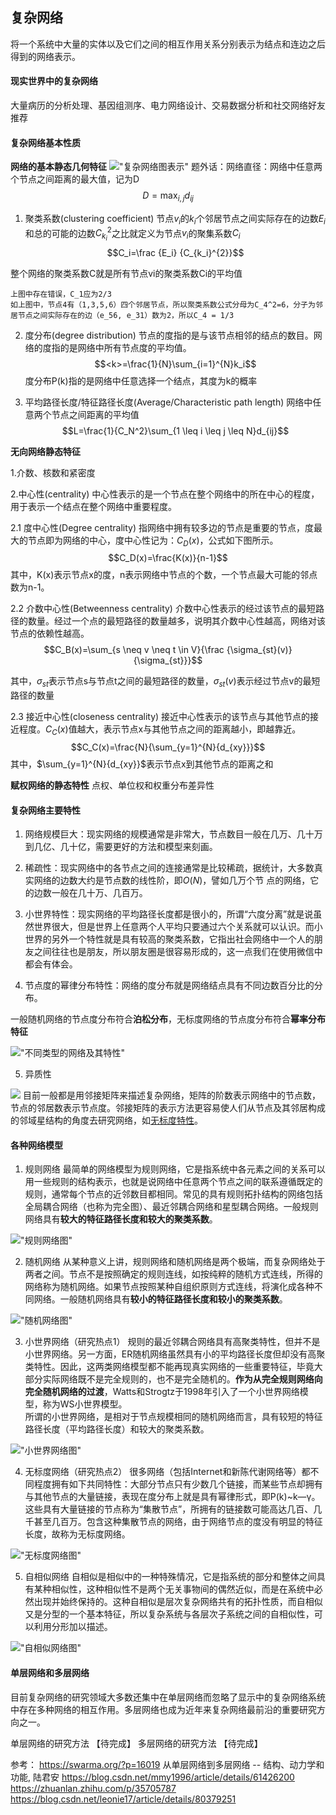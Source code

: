 ## 复杂网络

将一个系统中大量的实体以及它们之间的相互作用关系分别表示为结点和连边之后得到的网络表示。

#### 现实世界中的复杂网络
大量病历的分析处理、基因组测序、电力网络设计、交易数据分析和社交网络好友推荐

#### 复杂网络基本性质

**网络的基本静态几何特征**
!["复杂网络图表示"](
https://raw.githubusercontent.com/Joey-Hu/markdown-noteook/master/evernote/%E5%A4%8D%E6%9D%82%E7%BD%91%E7%BB%9C/%E5%A4%8D%E6%9D%82%E7%BD%91%E7%BB%9C/complexNetwork_graph.jpg)
题外话：网络直径：网络中任意两个节点之间距离的最大值，记为D
$$D = \max_{i,j}{d_{ij}}$$

1. 聚类系数(clustering coefficient)
节点$v_i$的$k_i$个邻居节点之间实际存在的边数$E_i$和总的可能的边数$C_{k_i}^2$之比就定义为节点$v_i$的聚集系数$C_i$
$$C_i=\frac {E_i} {C_{k_i}^{2}}$$

 整个网络的聚类系数C就是所有节点vi的聚类系数Ci的平均值

```
上图中存在错误，C_1应为2/3
如上图中，节点4有（1,3,5,6）四个邻居节点，所以聚类系数公式分母为C_4^2=6，分子为邻居节点之间实际存在的边（e_56, e_31）数为2，所以C_4 = 1/3
```

2. 度分布(degree distribution)
节点的度指的是与该节点相邻的结点的数目。网络的度<k>指的是网络中所有节点度的平均值。
$$<k>=\frac{1}{N}\sum_{i=1}^{N}k_i$$
度分布P(k)指的是网络中任意选择一个结点，其度为k的概率

3. 平均路径长度/特征路径长度(Average/Characteristic path length)
网络中任意两个节点之间距离的平均值
$$L=\frac{1}{C_N^2}\sum_{1 \leq i \leq j \leq N}d_{ij}$$

**无向网络静态特征**

1.介数、核数和紧密度

2.中心性(centrality)
中心性表示的是一个节点在整个网络中的所在中心的程度，用于表示一个结点在整个网络中重要程度。

2.1 度中心性(Degree centrality)
指网络中拥有较多边的节点是重要的节点，度最大的节点即为网络的中心，度中心性记为：$C_D(x)$，公式如下图所示。
$$C_D(x)=\frac{K(x)}{n-1}$$
其中，K(x)表示节点x的度，n表示网络中节点的个数，一个节点最大可能的邻点数为n-1。

2.2 介数中心性(Betweenness centrality)
介数中心性表示的经过该节点的最短路径的数量。经过一个点的最短路径的数量越多，说明其介数中心性越高，网络对该节点的依赖性越高。
$$C_B(x)=\sum_{s \neq v \neq t \in V}{\frac {\sigma_{st}(v)}{\sigma_{st}}}$$

其中，$\sigma_{st}$表示节点s与节点t之间的最短路径的数量，$\sigma_{st}(v)$表示经过节点v的最短路径的数量

2.3 接近中心性(closeness centrality)
接近中心性表示的该节点与其他节点的接近程度。$C_C(x)$值越大，表示节点x与其他节点之间的距离越小，即越靠近。
$$C_C(x)=\frac{N}{\sum_{y=1}^{N}{d_{xy}}}$$
其中，$\sum_{y=1}^{N}{d_{xy}}$表示节点x到其他节点的距离之和


**赋权网络的静态特性**
点权、单位权和权重分布差异性


#### 复杂网络主要特性
1. 网络规模巨大：现实网络的规模通常是非常大，节点数目一般在几万、几十万到几亿、几十亿，需要更好的方法和模型来刻画。

2. 稀疏性：现实网络中的各节点之间的连接通常是比较稀疏，据统计，大多数真实网络的边数大约是节点数的线性阶，即$O(N)$，譬如几万个节 点的网络，它的边数一般在几十万、几百万。

3. 小世界特性：现实网络的平均路径长度都是很小的，所谓“六度分离”就是说虽然世界很大，但是世界上任意两个人平均只要通过六个关系就可以认识。而小世界的另外一个特性就是具有较高的聚类系数，它指出社会网络中一个人的朋友之间往往也是朋友，所以朋友圈是很容易形成的，这一点我们在使用微信中都会有体会。

4. 节点度的幂律分布特性：网络的度分布就是网络结点具有不同边数百分比的分布。

一般随机网络的节点度分布符合**泊松分布**，无标度网络的节点度分布符合**幂率分布特征**

!["不同类型的网络及其特性"](
https://raw.githubusercontent.com/Joey-Hu/markdown-noteook/master/evernote/%E5%A4%8D%E6%9D%82%E7%BD%91%E7%BB%9C/%E5%A4%8D%E6%9D%82%E7%BD%91%E7%BB%9C/%E4%B8%8D%E5%90%8C%E7%B1%BB%E5%9E%8B%E7%BD%91%E7%BB%9C%E5%8F%8A%E7%89%B9%E6%80%A7.jpg)

5. 异质性

![](https://raw.githubusercontent.com/Joey-Hu/markdown-noteook/master/evernote/%E5%A4%8D%E6%9D%82%E7%BD%91%E7%BB%9C/%E5%A4%8D%E6%9D%82%E7%BD%91%E7%BB%9C/assorative_and_disassorative.jpg)
目前一般都是用邻接矩阵来描述复杂网络，矩阵的阶数表示网络中的节点数，节点的邻居数表示节点度。邻接矩阵的表示方法更容易使人们从节点及其邻居构成的邻域星结构的角度去研究网络，如[无标度特性](
https://mp.weixin.qq.com/s?__biz=MzIzMjQyNzQ5MA==&mid=2247491852&idx=1&sn=72c05f43448b455a8937ee60e8a443cf&chksm=e897bb81dfe0329784b36d05a73e3b0c182061ee903328d274fcda3ec13acd373b2e9a63ba44&scene=21#wechat_redirect)。

#### 各种网络模型
1. 规则网络
最简单的网络模型为规则网络，它是指系统中各元素之间的关系可以用一些规则的结构表示，也就是说网络中任意两个节点之间的联系遵循既定的规则，通常每个节点的近邻数目都相同。常见的具有规则拓扑结构的网络包括全局耦合网络（也称为完全图）、最近邻耦合网络和星型耦合网络。一般规则网络具有**较大的特征路径长度和较大的聚类系数**。

!["规则网络图"](
https://raw.githubusercontent.com/Joey-Hu/markdown-noteook/master/evernote/%E5%A4%8D%E6%9D%82%E7%BD%91%E7%BB%9C/%E5%A4%8D%E6%9D%82%E7%BD%91%E7%BB%9C/guizewangluotu.jpg)

2. 随机网络
从某种意义上讲，规则网络和随机网络是两个极端，而复杂网络处于两者之间。节点不是按照确定的规则连线，如按纯粹的随机方式连线，所得的网络称为随机网络。如果节点按照某种自组织原则方式连线，将演化成各种不同网络。一般随机网络具有**较小的特征路径长度和较小的聚类系数**。

!["随机网络图"](
https://raw.githubusercontent.com/Joey-Hu/markdown-noteook/master/evernote/%E5%A4%8D%E6%9D%82%E7%BD%91%E7%BB%9C/%E5%A4%8D%E6%9D%82%E7%BD%91%E7%BB%9C/suijiwangluo.jpg)

3. 小世界网络（研究热点1）
规则的最近邻耦合网络具有高聚类特性，但并不是小世界网络。另一方面，ER随机网络虽然具有小的平均路径长度但却没有高聚类特性。因此，这两类网络模型都不能再现真实网络的一些重要特征，毕竟大部分实际网络既不是完全规则的，也不是完全随机的。**作为从完全规则网络向完全随机网络的过渡**，Watts和Strogtz于1998年引入了一个小世界网络模型，称为WS小世界模型。  
所谓的小世界网络，是相对于节点规模相同的随机网络而言，具有较短的特征路径长度（平均路径长度）和较大的聚类系数。


!["小世界网络图"](
https://raw.githubusercontent.com/Joey-Hu/markdown-noteook/master/evernote/%E5%A4%8D%E6%9D%82%E7%BD%91%E7%BB%9C/%E5%A4%8D%E6%9D%82%E7%BD%91%E7%BB%9C/xiaoshijiewangluo.jpg)

4. 无标度网络（研究热点2）
很多网络（包括Internet和新陈代谢网络等）都不同程度拥有如下共同特性：大部分节点只有少数几个链接，而某些节点却拥有与其他节点的大量链接，表现在度分布上就是具有幂律形式，即P(k)~k—γ。这些具有大量链接的节点称为“集散节点”，所拥有的链接数可能高达几百、几千甚至几百万。包含这种集散节点的网络，由于网络节点的度没有明显的特征长度，故称为无标度网络。

!["无标度网络图"](
https://raw.githubusercontent.com/Joey-Hu/markdown-noteook/master/evernote/%E5%A4%8D%E6%9D%82%E7%BD%91%E7%BB%9C/%E5%A4%8D%E6%9D%82%E7%BD%91%E7%BB%9C/wubiaoduwangluo.jpg)

5. 自相似网络
自相似是相似中的一种特殊情况，它是指系统的部分和整体之间具有某种相似性，这种相似性不是两个无关事物间的偶然近似，而是在系统中必然出现并始终保持的。这种自相似是层次复杂网络共有的拓扑性质，而自相似又是分型的一个基本特征，所以复杂系统与各层次子系统之间的自相似性，可以利用分形加以描述。

!["自相似网络图"](
https://raw.githubusercontent.com/Joey-Hu/markdown-noteook/master/evernote/%E5%A4%8D%E6%9D%82%E7%BD%91%E7%BB%9C/%E5%A4%8D%E6%9D%82%E7%BD%91%E7%BB%9C/zixiangsiwangluo.jpg)


#### 单层网络和多层网络

目前复杂网络的研究领域大多数还集中在单层网络而忽略了显示中的复杂网络系统中存在多种网络的相互作用。多层网络也成为近年来复杂网络最前沿的重要研究方向之一。

单层网络的研究方法
【待完成】
多层网络的研究方法
【待完成】



参考：
https://swarma.org/?p=16019
从单层网络到多层网络 -- 结构、动力学和功能, 陆君安
https://blog.csdn.net/mmy1996/article/details/61426200
https://zhuanlan.zhihu.com/p/35705787
https://blog.csdn.net/leonie17/article/details/80379251